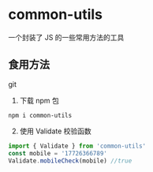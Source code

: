 # common-utils

一个封装了 JS 的一些常用方法的工具

## 食用方法
git
1. 下载 npm 包

```shell
npm i common-utils
```

2. 使用 Validate 校验函数
```js
import { Validate } from 'common-utils'
const mobile = '17726366789'
Validate.mobileCheck(mobile) //true